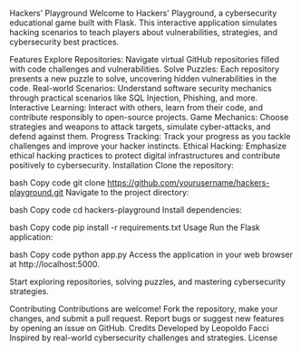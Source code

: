 Hackers' Playground
Welcome to Hackers' Playground, a cybersecurity educational game built with Flask. This interactive application simulates hacking scenarios to teach players about vulnerabilities, strategies, and cybersecurity best practices.

Features
Explore Repositories: Navigate virtual GitHub repositories filled with code challenges and vulnerabilities.
Solve Puzzles: Each repository presents a new puzzle to solve, uncovering hidden vulnerabilities in the code.
Real-world Scenarios: Understand software security mechanics through practical scenarios like SQL Injection, Phishing, and more.
Interactive Learning: Interact with others, learn from their code, and contribute responsibly to open-source projects.
Game Mechanics: Choose strategies and weapons to attack targets, simulate cyber-attacks, and defend against them.
Progress Tracking: Track your progress as you tackle challenges and improve your hacker instincts.
Ethical Hacking: Emphasize ethical hacking practices to protect digital infrastructures and contribute positively to cybersecurity.
Installation
Clone the repository:

bash
Copy code
git clone https://github.com/yourusername/hackers-playground.git
Navigate to the project directory:

bash
Copy code
cd hackers-playground
Install dependencies:

bash
Copy code
pip install -r requirements.txt
Usage
Run the Flask application:

bash
Copy code
python app.py
Access the application in your web browser at http://localhost:5000.

Start exploring repositories, solving puzzles, and mastering cybersecurity strategies.

Contributing
Contributions are welcome! Fork the repository, make your changes, and submit a pull request.
Report bugs or suggest new features by opening an issue on GitHub.
Credits
Developed by Leopoldo Facci
Inspired by real-world cybersecurity challenges and strategies.
License


